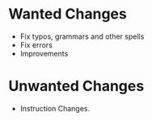# Wanted Changes
- Fix typos, grammars and other spells 
- Fix errors
- Improvements

# Unwanted Changes
- Instruction Changes.
